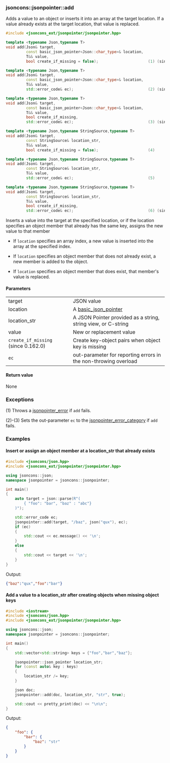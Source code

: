 ### jsoncons::jsonpointer::add

Adds a value to an object or inserts it into an array at the target location.
If a value already exists at the target location, that value is replaced.

```cpp
#include <jsoncons_ext/jsonpointer/jsonpointer.hpp>

template <typename Json,typename T>
void add(Json& target, 
         const basic_json_pointer<Json::char_type>& location, 
         T&& value, 
         bool create_if_missing = false);                      (1) (since 0.167.0)

template <typename Json,typename T>
void add(Json& target, 
         const basic_json_pointer<Json::char_type>& location, 
         T&& value, 
         std::error_code& ec);                                 (2) (since 0.167.0)

template <typename Json,typename T>
void add(Json& target, 
         const basic_json_pointer<Json::char_type>& location, 
         T&& value, 
         bool create_if_missing, 
         std::error_code& ec);                                 (3) (since 0.167.0)

template <typename Json,typename StringSource,typename T>
void add(Json& target, 
         const StringSource& location_str, 
         T&& value, 
         bool create_if_missing = false);                      (4)

template <typename Json,typename StringSource,typename T>
void add(Json& target, 
         const StringSource& location_str, 
         T&& value, 
         std::error_code& ec);                                 (5)

template <typename Json,typename StringSource,typename T>
void add(Json& target, 
         const StringSource& location_str, 
         T&& value, 
         bool create_if_missing, 
         std::error_code& ec);                                 (6) (since 0.162.0)
```

Inserts a value into the target at the specified location, or if the location specifies an object member that already has the same key, assigns the new value to that member

- If `location` specifies an array index, a new value is inserted into the array at the specified index.

- If `location` specifies an object member that does not already exist, a new member is added to the object.

- If `location` specifies an object member that does exist, that member's value is replaced.

#### Parameters
<table>
  <tr>
    <td>target</td>
    <td>JSON value</td> 
  </tr>
  <tr>
    <td>location</td>
    <td>A <a href="basic_json_pointer.md">basic_json_pointer</a></td> 
  </tr>
  <tr>
    <td>location_str</td>
    <td>A JSON Pointer provided as a string, string view, or C-string</td> 
  </tr>
  <tr>
    <td>value</td>
    <td>New or replacement value</td> 
  </tr>
  <tr>
    <td><code>create_if_missing</code> (since 0.162.0)</td>
    <td>Create key-object pairs when object key is missing</td> 
  </tr>
  <tr>
    <td><code>ec</code></td>
    <td>out-parameter for reporting errors in the non-throwing overload</td> 
  </tr>
</table>

#### Return value

None

### Exceptions

(1) Throws a [jsonpointer_error](jsonpointer_error.md) if `add` fails.
 
(2)-(3) Sets the out-parameter `ec` to the [jsonpointer_error_category](jsonpointer_errc.md) if `add` fails. 
 
### Examples

#### Insert or assign an object member at a location_str that already exists

```cpp
#include <jsoncons/json.hpp>
#include <jsoncons_ext/jsonpointer/jsonpointer.hpp>

using jsoncons::json;
namespace jsonpointer = jsoncons::jsonpointer;

int main()
{
    auto target = json::parse(R"(
        { "foo": "bar", "baz" : "abc"}
    )");

    std::error_code ec;
    jsonpointer::add(target, "/baz", json("qux"), ec);
    if (ec)
    {
        std::cout << ec.message() << '\n';
    }
    else
    {
        std::cout << target << '\n';
    }
}
```
Output:
```json
{"baz":"qux","foo":"bar"}
```

#### Add a value to a location_str after creating objects when missing object keys

```cpp
#include <iostream>
#include <jsoncons/json.hpp>
#include <jsoncons_ext/jsonpointer/jsonpointer.hpp>

using jsoncons::json;
namespace jsonpointer = jsoncons::jsonpointer;

int main()
{
    std::vector<std::string> keys = {"foo","bar","baz"};

    jsonpointer::json_pointer location_str;
    for (const auto& key : keys)
    {
        location_str /= key;
    }

    json doc;
    jsonpointer::add(doc, location_str, "str", true);

    std::cout << pretty_print(doc) << "\n\n";
}
```
Output:
```json
{
    "foo": {
        "bar": {
            "baz": "str"
        }
    }
}
```


